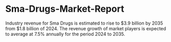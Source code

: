 # Sma-Drugs-Market-Report
Industry revenue for Sma Drugs is estimated to rise to $3.9 billion by 2035 from $1.8 billion of 2024. The revenue growth of market players is expected to average at 7.5% annually for the period 2024 to 2035.
